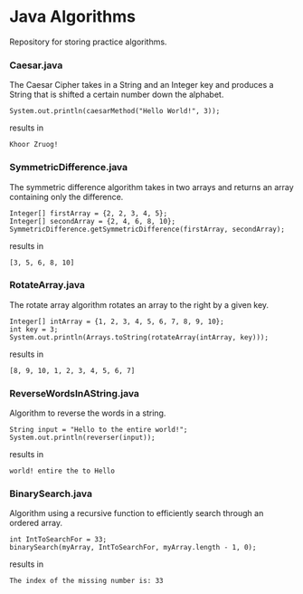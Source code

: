# Java Algorithms

Repository for storing practice algorithms. 


### Caesar.java

The Caesar Cipher takes in a String and an Integer key and produces a String that is shifted a certain number down the alphabet. 

```
System.out.println(caesarMethod("Hello World!", 3));
```
results in 
```
Khoor Zruog!
```

### SymmetricDifference.java

The symmetric difference algorithm takes in two arrays and returns an array containing only the difference. 
```
Integer[] firstArray = {2, 2, 3, 4, 5};
Integer[] secondArray = {2, 4, 6, 8, 10};
SymmetricDifference.getSymmetricDifference(firstArray, secondArray);
```
results in 
```
[3, 5, 6, 8, 10]
```


### RotateArray.java

The rotate array algorithm rotates an array to the right by a given key. 
```
Integer[] intArray = {1, 2, 3, 4, 5, 6, 7, 8, 9, 10};            
int key = 3;                                                     
System.out.println(Arrays.toString(rotateArray(intArray, key))); 
```
results in 
```
[8, 9, 10, 1, 2, 3, 4, 5, 6, 7]
```
### ReverseWordsInAString.java

Algorithm to reverse the words in a string.
```
String input = "Hello to the entire world!";
System.out.println(reverser(input));
```
results in 
```
world! entire the to Hello 
```
### BinarySearch.java

Algorithm using a recursive function to efficiently search through an ordered array.
```
int IntToSearchFor = 33;
binarySearch(myArray, IntToSearchFor, myArray.length - 1, 0);
```
results in 
```
The index of the missing number is: 33